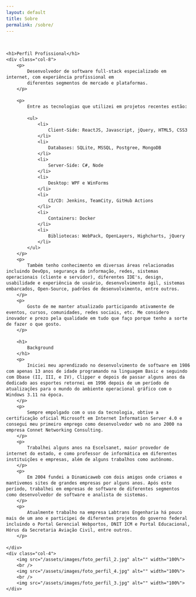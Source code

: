 ```yaml
---
layout: default
title: Sobre
permalink: /sobre/
---
```

<br />
<div class="wrapper">

    <h1>Perfil Profissional</h1>
    <div class="col-8">
        <p>
            Desenvolvedor de software full-stack especializado em internet, com experiência profissional em 
            diferentes segmentos de mercado e plataformas.
        </p>
        
        <p>
            Entre as tecnologias que utilizei em projetos recentes estão:
            
            <ul>
                <li>
                    Client-Side: ReactJS, Javascript, jQuery, HTML5, CSS3
                </li>
                <li>
                    Databases: SQLite, MSSQL, Postgree, MongoDB
                </li>
                <li>
                    Server-Side: C#, Node
                </li>
                <li>
                    Desktop: WPF e WinForms
                </li>
                <li>
                    CI/CD: Jenkins, TeamCity, GitHub Actions
                </li>
                <li>
                    Containers: Docker
                </li>
                <li>
                    Bibliotecas: WebPack, OpenLayers, Highcharts, jQuery
                </li>
            </ul>
        </p>
        <p>
            Também tenho conhecimento em diversas áreas relacionadas incluindo DevOps, segurança da informação, redes, sistemas operacionais (cliente e servidor), diferentes IDE's, design, usabilidade e experiência de usuário, desenvolvimento ágil, sistemas embarcados, Open-Source, padrões de desenvolvimento, entre outros. 
        </p>
        <p>
            Gosto de me manter atualizado participando ativamente de eventos, cursos, comunidades, redes sociais, etc. Me considero inovador e prezo pela qualidade em tudo que faço porque tenho a sorte de fazer o que gosto.
        </p>

        <h1>
            Background
        </h1>
        <p>
            Iniciei meu aprendizado no desenvolvimento de software em 1986 com apenas 13 anos de idade programando na linguagem Basic e seguindo com Dbase (II, III, e IV), Clipper e depois de passar alguns anos da dedicado aos esportes retornei em 1996 depois de um período de atualizações para o mundo do ambiente operacional gráfico com o Windows 3.11 na época. 
        </p>
        <p>
            Sempre empolgado com o uso da tecnologia, obtive a certificação oficial Microsoft em Internet Information Server 4.0 e consegui meu primeiro emprego como desenvolvedor web no ano 2000 na empresa Connet Networking Consulting. 
        </p>
        <p>
            Trabalhei alguns anos na Escelsanet, maior provedor de internet do estado, e como professor de informática em diferentes instituições e empresas, além de alguns trabalhos como autônomo.         
        </p>
        <p>
            Em 2004 fundei a Dinamicaweb com dois amigos onde criamos e mantivemos sites de grandes empresas por alguns anos. Após este período, trabalhei em empresas de software de diferentes segmentos como desenvolvedor de software e analista de sistemas.         
        </p>
        <p>
            Atualmente trabalho na empresa Labtrans Engenharia há pouco mais de um ano e participei de diferentes projetos do governo federal incluindo o Portal Gerencial Webportos, DNIT ICM e Portal Educacional, Hórus da Secretaria Aviação Civil, entre outros.        
        </p>
        
    </div>
    <div class="col-4">
        <img src="/assets/images/foto_perfil_2.jpg" alt="" width="100%">
        <br />
        <img src="/assets/images/foto_perfil_4.jpg" alt="" width="100%">
        <br />
        <img src="/assets/images/foto_perfil_3.jpg" alt="" width="100%">
    </div>
    
</div>

